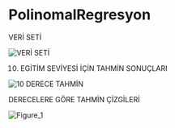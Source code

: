 # PolinomalRegresyon

VERİ SETİ

![VERİ SETİ](https://user-images.githubusercontent.com/56341239/95012173-e1be0d80-063e-11eb-9b60-2733a0e1959f.PNG)

10. EGİTİM SEVİYESİ İÇİN TAHMİN SONUÇLARI

![10 DERECE TAHMİN](https://user-images.githubusercontent.com/56341239/95012042-fc43b700-063d-11eb-90d3-241891bb3a94.PNG)

DERECELERE GÖRE TAHMİN ÇİZGİLERİ

![Figure_1](https://user-images.githubusercontent.com/56341239/95012085-39a84480-063e-11eb-9708-0d0aa29aa490.png)
